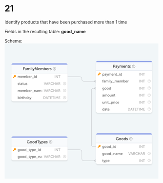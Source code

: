 # 21

Identify products that have been purchased more than 1 time

Fields in the resulting table: **good_name**

Scheme:
![img.png](img.png)